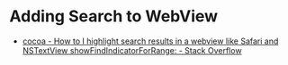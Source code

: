 # Adding Search to WebView

- [cocoa - How to I highlight search results in a webview like Safari and NSTextView showFindIndicatorForRange: - Stack Overflow](http://stackoverflow.com/questions/4601671/how-to-i-highlight-search-results-in-a-webview-like-safari-and-nstextview-showfi)
